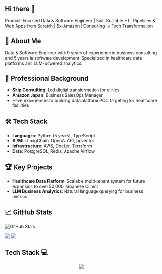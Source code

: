 ## Hi there 👋
Product-Focused Data & Software Engineer | Built Scalable ETL Pipelines & Web Apps from Scratch | Ex-Amazon | Consulting → Tech Transformation  

## 🚀 About Me
Data & Software Engineer with 9 years of experience in business consulting and 5 years in software development. 
Specialized in healthcare data platforms and LLM-powered analytics.

## 💼 Professional Background
- **Ship Consulting**: Led digital transformation for clinics
- **Amazon Japan**: Business SalesOps Manager
- Have experiences to building data platform POC targeting for healthcare facilities

## 🛠️ Tech Stack
- **Languages**: Python (5 years), TypeScript
- **AI/ML**: LangChain, OpenAI API, pgvector
- **Infrastructure**: AWS, Docker, Terraform
- **Data**: PostgreSQL, Redis, Apache Airflow

## 🏆 Key Projects
- **Healthcare Data Platform**: Scalable multi-tenant system for future expansion to over 50,000 Japanese Clinics
- **LLM Business Analytics**: Natural language querying for business metrics

## 📈 GitHub Stats
![GitHub Stats](https://github-readme-stats.vercel.app/api?username=a-urabayashi&show_icons=true)


  
![](https://github-profile-summary-cards.vercel.app/api/cards/profile-details?username=a-urabayashi&theme=2077)
![](http://github-profile-summary-cards.vercel.app/api/cards/stats?username=a-urabayashi&theme=2077)


## Tech Stack 💻
<p align="center">
  <a href="https://skillicons.dev">
    <img src="https://skillicons.dev/icons?i=python,typescript,js,git,django,docker,anaconda,arch,aws,githubactions,linux,materialui,nginx,postgres,terraform,postman,raspberrypi,react,redux,regex,sqlite,selenium,vscode,ubuntu" />
  </a>
</p>

